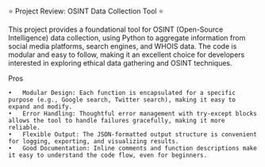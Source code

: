 
⭐ Project Review: OSINT Data Collection Tool ⭐



This project provides a foundational tool for OSINT (Open-Source Intelligence) data collection, using Python to aggregate information from social media platforms, search engines, and WHOIS data. The code is modular and easy to follow, making it an excellent choice for developers interested in exploring ethical data gathering and OSINT techniques.

Pros

	•	Modular Design: Each function is encapsulated for a specific purpose (e.g., Google search, Twitter search), making it easy to expand and modify.
	•	Error Handling: Thoughtful error management with try-except blocks allows the tool to handle failures gracefully, making it more reliable.
	•	Flexible Output: The JSON-formatted output structure is convenient for logging, exporting, and visualizing results.
	•	Good Documentation: Inline comments and function descriptions make it easy to understand the code flow, even for beginners.
